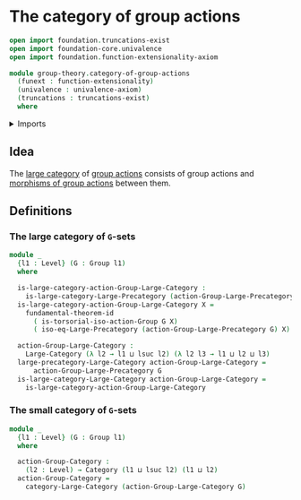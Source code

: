 # The category of group actions

```agda
open import foundation.truncations-exist
open import foundation-core.univalence
open import foundation.function-extensionality-axiom

module group-theory.category-of-group-actions
  (funext : function-extensionality)
  (univalence : univalence-axiom)
  (truncations : truncations-exist)
  where
```

<details><summary>Imports</summary>

```agda
open import category-theory.categories funext univalence truncations
open import category-theory.isomorphisms-in-large-precategories funext univalence truncations
open import category-theory.large-categories funext univalence truncations
open import category-theory.large-precategories funext univalence truncations
open import category-theory.precategories funext univalence truncations

open import foundation.dependent-pair-types
open import foundation.fundamental-theorem-of-identity-types
open import foundation.universe-levels

open import group-theory.group-actions funext univalence truncations
open import group-theory.groups funext univalence truncations
open import group-theory.homomorphisms-group-actions funext univalence truncations
open import group-theory.isomorphisms-group-actions funext univalence truncations
open import group-theory.precategory-of-group-actions funext univalence truncations
```

</details>

## Idea

The [large category](category-theory.large-categories.md) of
[group actions](group-theory.group-actions.md) consists of group actions and
[morphisms of group actions](group-theory.homomorphisms-group-actions.md)
between them.

## Definitions

### The large category of `G`-sets

```agda
module _
  {l1 : Level} (G : Group l1)
  where

  is-large-category-action-Group-Large-Category :
    is-large-category-Large-Precategory (action-Group-Large-Precategory G)
  is-large-category-action-Group-Large-Category X =
    fundamental-theorem-id
      ( is-torsorial-iso-action-Group G X)
      ( iso-eq-Large-Precategory (action-Group-Large-Precategory G) X)

  action-Group-Large-Category :
    Large-Category (λ l2 → l1 ⊔ lsuc l2) (λ l2 l3 → l1 ⊔ l2 ⊔ l3)
  large-precategory-Large-Category action-Group-Large-Category =
      action-Group-Large-Precategory G
  is-large-category-Large-Category action-Group-Large-Category =
    is-large-category-action-Group-Large-Category
```

### The small category of `G`-sets

```agda
module _
  {l1 : Level} (G : Group l1)
  where

  action-Group-Category :
    (l2 : Level) → Category (l1 ⊔ lsuc l2) (l1 ⊔ l2)
  action-Group-Category =
    category-Large-Category (action-Group-Large-Category G)
```
